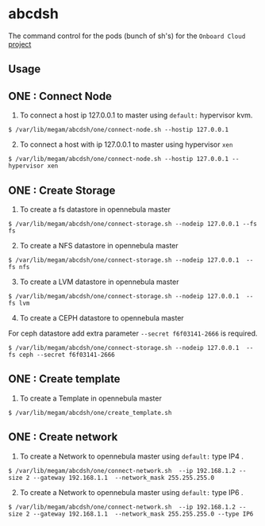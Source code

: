 # abcdsh

The command control for the pods (bunch of sh's)  for the `Onboard Cloud` [project](https://github.com/megamsys/abcd)

## Usage

## ONE : Connect Node

1. To connect a host ip 127.0.0.1 to master using `default:` hypervisor kvm.

```
$ /var/lib/megam/abcdsh/one/connect-node.sh --hostip 127.0.0.1

```

2. To connect a host with ip 127.0.0.1 to master using hypervisor `xen`

```
$ /var/lib/megam/abcdsh/one/connect-node.sh --hostip 127.0.0.1 --hypervisor xen

```

## ONE : Create Storage

1. To create a fs datastore in opennebula master

```
$ /var/lib/megam/abcdsh/one/connect-storage.sh --nodeip 127.0.0.1 --fs fs
```

2. To create a NFS  datastore in opennebula master

```
$ /var/lib/megam/abcdsh/one/connect-storage.sh --nodeip 127.0.0.1  --fs nfs
```

3. To create a LVM  datastore in opennebula master  

```
$ /var/lib/megam/abcdsh/one/connect-storage.sh --nodeip 127.0.0.1  --fs lvm  
```
4. To create a CEPH  datastore to opennebula master

For ceph datastore add extra parameter `--secret f6f03141-2666` is required.

```
$ /var/lib/megam/abcdsh/one/connect-storage.sh --nodeip 127.0.0.1  --fs ceph --secret f6f03141-2666

```

## ONE : Create template

1. To create a Template in opennebula master

```
$ /var/lib/megam/abcdsh/one/create_template.sh
```

## ONE : Create network

1. To create a Network to opennebula master using `default:` type IP4 .

```
$ /var/lib/megam/abcdsh/one/connect-network.sh  --ip 192.168.1.2 --size 2 --gateway 192.168.1.1  --network_mask 255.255.255.0
```
2. To create a Network to opennebula master using `default:` type IP6 .

```
$ /var/lib/megam/abcdsh/one/connect-network.sh  --ip 192.168.1.2 --size 2 --gateway 192.168.1.1  --network_mask 255.255.255.0 --type IP6
```
